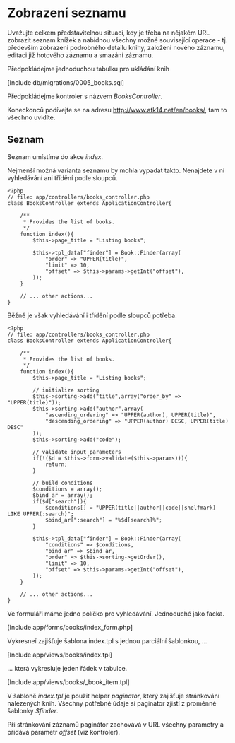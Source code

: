 Zobrazení seznamu
=================

Uvažujte celkem představitelnou situaci, kdy je třeba na nějakém URL zobrazit seznam knížek
a nabídnou všechny možné související operace - tj. především zobrazení podrobného detailu knihy, založení nového záznamu,
editaci již hotového záznamu a smazání záznamu.

Předpokládejme jednoduchou tabulku pro ukládání knih

[Include db/migrations/0005_books.sql]

Předpokládejme kontroler s názvem _BooksController_.

Koneckonců podívejte se na adresu <http://www.atk14.net/en/books/>, tam to všechno uvidíte.

Seznam
------

Seznam umístíme do akce _index_.

Nejmenší možná varianta seznamu by mohla vypadat takto. Nenajdete v ní vyhledávání ani třídění podle sloupců.

	<?php
	// file: app/controllers/books_controller.php
	class BooksController extends ApplicationController{

		/**
		 * Provides the list of books.
		 */
		function index(){
			$this->page_title = "Listing books";

			$this->tpl_data["finder"] = Book::Finder(array(
				"order" => "UPPER(title)",
				"limit" => 10,
				"offset" => $this->params->getInt("offset"),
			));
		}

		// ... other actions...
	}

Běžně je však vyhledávání i třídění podle sloupců potřeba.

	<?php
	// file: app/controllers/books_controller.php
	class BooksController extends ApplicationController{

		/**
		 * Provides the list of books.
		 */
		function index(){
			$this->page_title = "Listing books";

			// initialize sorting
			$this->sorting->add("title",array("order_by" => "UPPER(title)"));
			$this->sorting->add("author",array(
				"ascending_ordering" => "UPPER(author), UPPER(title)",
				"descending_ordering" => "UPPER(author) DESC, UPPER(title) DESC"
			));
			$this->sorting->add("code");

			// validate input parameters
			if(!($d = $this->form->validate($this->params))){
				return;
			}

			// build conditions
			$conditions = array();
			$bind_ar = array();
			if($d["search"]){
				$conditions[] = "UPPER(title||author||code||shelfmark) LIKE UPPER(:search)";
				$bind_ar[":search"] = "%$d[search]%";
			}

			$this->tpl_data["finder"] = Book::Finder(array(
				"conditions" => $conditions,
				"bind_ar" => $bind_ar,
				"order" => $this->sorting->getOrder(),
				"limit" => 10,
				"offset" => $this->params->getInt("offset"),
			));
		}

		// ... other actions...
	}

Ve formuláři máme jedno políčko pro vyhledávání. Jednoduché jako facka.

[Include app/forms/books/index_form.php]

Vykresneí zajišťuje šablona index.tpl s jednou parciální šablonkou, ...

[Include app/views/books/index.tpl]

... která vykresluje jeden řádek v tabulce.

[Include app/views/books/_book_item.tpl]

V šabloně _index.tpl_ je použit helper _paginator_, který zajišťuje stránkování nalezených knih. Všechny potřebné údaje si paginator zjistí z proměnné šablonky _$finder_.

Při stránkování záznamů paginátor zachovává v URL všechny parametry a přidává parametr _offset_ (viz kontroler).
